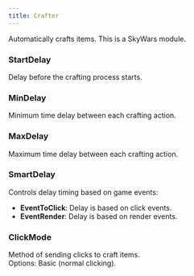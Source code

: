 ```yaml
---
title: Crafter
---
```

Automatically crafts items. This is a SkyWars module.

### StartDelay  
Delay before the crafting process starts.

### MinDelay  
Minimum time delay between each crafting action.

### MaxDelay  
Maximum time delay between each crafting action.

### SmartDelay  
Controls delay timing based on game events:  
- **EventToClick**: Delay is based on click events.  
- **EventRender**: Delay is based on render events.

### ClickMode  
Method of sending clicks to craft items.  
Options: Basic (normal clicking).

